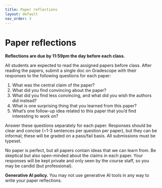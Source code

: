 ```yaml
---
title: Paper reflections
layout: default
nav_order: 3
---
```


# Paper reflections

**Reflections are due by 11:59pm the day before each class.**

All students are expected to read the assigned papers before class. After reading the papers, submit a single doc on Gradescope with their responses to the following questions for each paper:
1. What was the central claim of the paper?
2. What did you find convincing about the paper?
3. What did you find less convincing, and what did you wish the authors did instead?
4. What is one surprising thing that you learned from this paper?
5. What’s one follow-up idea related to this paper that you’d find interesting to work on?

Answer these questions separately for each paper. Responses should be clear and concise (~1-3 sentences per question per paper), but they can be informal; these will be graded on a pass/fail basis. All submissions must be typeset.

No paper is perfect, but all papers contain ideas that we can learn from. Be skeptical but also open-minded about the claims in each paper. Your responses will be kept private and only seen by the course staff, so you may be candid (but professional).

**Generative AI policy.** You may not use generative AI tools in any way to write your paper reflections. 
